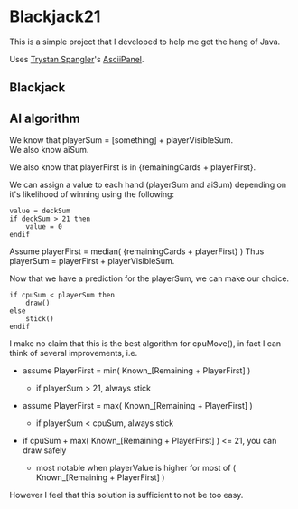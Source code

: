 <h1>Blackjack21</h1>

This is a simple project that I developed to help me get the hang of Java.

Uses <a href="https://github.com/trystan">Trystan Spangler</a>'s <a href="https://github.com/trystan/AsciiPanel">AsciiPanel</a>.

<h2>Blackjack</h2>


<h2>AI algorithm</h2>                                                
We know that playerSum = [something] + playerVisibleSum. <br>
We also know aiSum.

We also know that playerFirst is in {remainingCards + playerFirst}.

We can assign a value to each hand (playerSum and aiSum) depending on it's likelihood of winning using the following:
```
value = deckSum
if deckSum > 21 then
    value = 0                                                                                      
endif                                                                                              
```

Assume playerFirst = median( {remainingCards + playerFirst} )
Thus playerSum = playerFirst + playerVisibleSum.

Now that we have a prediction for the playerSum, we can make our choice.
```
if cpuSum < playerSum then
    draw()
else
    stick()
endif
```

I make no claim that this is the best algorithm for cpuMove(),
in fact I can think of several improvements, i.e.

- assume PlayerFirst = min( Known_[Remaining + PlayerFirst] )
    - if playerSum > 21, always stick

- assume PlayerFirst = max( Known_[Remaining + PlayerFirst] )
    - if playerSum < cpuSum, always stick

-  if cpuSum + max( Known_[Remaining + PlayerFirst] ) <= 21, you can draw safely
    -  most notable when playerValue is higher for most of ( Known_[Remaining + PlayerFirst] )

However I feel that this solution is sufficient to not be too easy.

